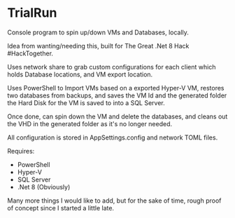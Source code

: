 # TrialRun
Console program to spin up/down VMs and Databases, locally.

Idea from wanting/needing this, built for The Great .Net 8 Hack #HackTogether.

Uses network share to grab custom configurations for each client which holds Database locations, and VM export location.

Uses PowerShell to Import VMs based on a exported Hyper-V VM, restores two databases from backups, and saves the VM Id and the generated folder the Hard Disk for the VM is saved to into a SQL Server.

Once done, can spin down the VM and delete the databases, and cleans out the VHD in the generated folder as it's no longer needed.

All configuration is stored in AppSettings.config and network TOML files.

Requires:
- PowerShell
- Hyper-V
- SQL Server
- .Net 8 (Obviously)

Many more things I would like to add, but for the sake of time, rough proof of concept since I started a little late.
